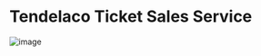# Tendelaco Ticket Sales Service
![image](https://github.com/user-attachments/assets/eddaf279-b3c7-400e-b2b1-15293c9eea9b)

